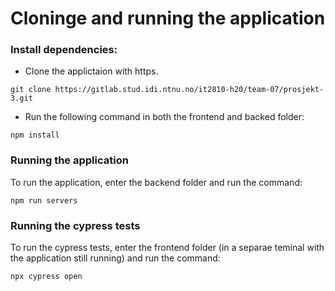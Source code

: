 # Cloninge and running the application

### Install dependencies:

- Clone the applictaion with https.

`git clone https://gitlab.stud.idi.ntnu.no/it2810-h20/team-07/prosjekt-3.git `

- Run the following command in both the frontend and backed folder:

`npm install`

### Running the application

To run the application, enter the backend folder and run the command:

    npm run servers

### Running the cypress tests

To run the cypress tests, enter the frontend folder (in a separae teminal with the application still running) and run the command:

    npx cypress open
